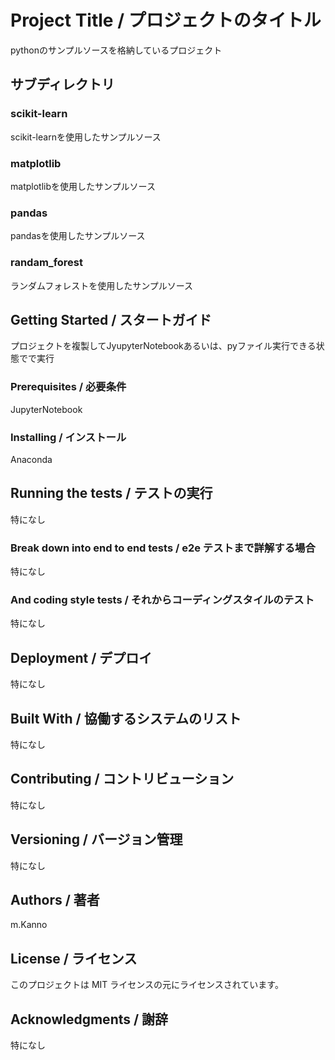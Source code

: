 # Project Title / プロジェクトのタイトル
pythonのサンプルソースを格納しているプロジェクト  

## サブディレクトリ
### scikit-learn
scikit-learnを使用したサンプルソース

### matplotlib
matplotlibを使用したサンプルソース

### pandas
pandasを使用したサンプルソース

### randam_forest
ランダムフォレストを使用したサンプルソース

## Getting Started / スタートガイド
プロジェクトを複製してJyupyterNotebookあるいは、pyファイル実行できる状態でで実行

### Prerequisites / 必要条件
JupyterNotebook

### Installing / インストール
Anaconda

## Running the tests / テストの実行
特になし

### Break down into end to end tests / e2e テストまで詳解する場合
特になし

### And coding style tests / それからコーディングスタイルのテスト
特になし

## Deployment / デプロイ
特になし

## Built With / 協働するシステムのリスト
特になし

## Contributing / コントリビューション
特になし

## Versioning / バージョン管理
特になし

## Authors / 著者
m.Kanno

## License / ライセンス
このプロジェクトは MIT ライセンスの元にライセンスされています。

## Acknowledgments / 謝辞
特になし
